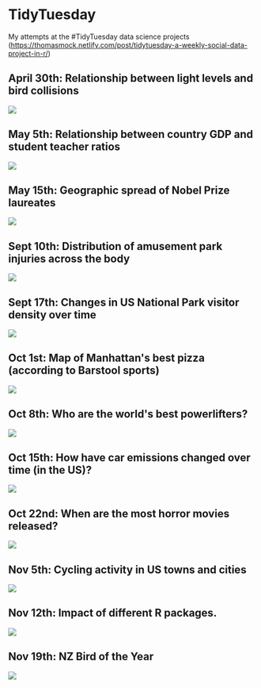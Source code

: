 # TidyTuesday
My attempts at the #TidyTuesday data science projects (https://thomasmock.netlify.com/post/tidytuesday-a-weekly-social-data-project-in-r/)

## April 30th: Relationship between light levels and bird collisions

![](https://github.com/LiamDBailey/TidyTuesday/blob/master/plots/30_04_2019.png)

## May 5th: Relationship between country GDP and student teacher ratios

![](https://github.com/LiamDBailey/TidyTuesday/blob/master/plots/07_05_19.gif)

## May 15th: Geographic spread of Nobel Prize laureates

![](https://github.com/LiamDBailey/TidyTuesday/blob/master/plots/15_05_19.png)

## Sept 10th: Distribution of amusement park injuries across the body

![](https://github.com/LiamDBailey/TidyTuesday/blob/master/plots/10_09_19_detailed.png)

## Sept 17th: Changes in US National Park visitor density over time

![](https://github.com/LiamDBailey/TidyTuesday/blob/master/plots/17_09_19.png)

## Oct 1st: Map of Manhattan's best pizza (according to Barstool sports)

![](https://github.com/LiamDBailey/TidyTuesday/blob/master/plots/01_10_19.png)

## Oct 8th: Who are the world's best powerlifters?

![](https://github.com/LiamDBailey/TidyTuesday/blob/master/plots/08_10_19.png)

## Oct 15th: How have car emissions changed over time (in the US)?

![](https://github.com/LiamDBailey/TidyTuesday/blob/master/plots/15_10_19_plots/15_10_19.png)

## Oct 22nd: When are the most horror movies released?

![](https://github.com/LiamDBailey/TidyTuesday/blob/master/plots/22_10_19.png)

## Nov 5th: Cycling activity in US towns and cities

![](https://github.com/LiamDBailey/TidyTuesday/blob/master/plots/5_11_2019.png)

## Nov 12th: Impact of different R packages.

![](https://github.com/LiamDBailey/TidyTuesday/blob/master/plots/Week46_2019.png)

## Nov 19th: NZ Bird of the Year

![](https://github.com/LiamDBailey/TidyTuesday/blob/master/plots/Week47_2019.png)
